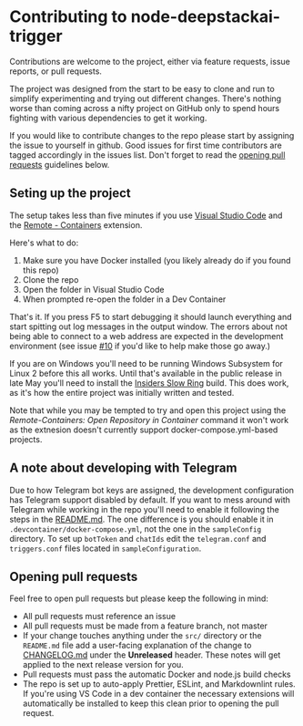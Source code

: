 # Contributing to node-deepstackai-trigger

Contributions are welcome to the project, either via feature requests, issue reports, or pull requests.

The project was designed from the start to be easy to clone and run to simplify experimenting and
trying out different changes. There's nothing worse than coming across a nifty project on GitHub
only to spend hours fighting with various dependencies to get it working.

If you would like to contribute changes to the repo please start by assigning the issue to yourself
in github. Good issues for first time contributors are tagged accordingly in the issues list. Don't
forget to read the [opening pull requests](#opening-pull-requests) guidelines below.

## Seting up the project

The setup takes less than five minutes if you use [Visual Studio Code](http://code.visualstudio.com/)
and the [Remote - Containers](https://marketplace.visualstudio.com/items?itemName=ms-vscode-remote.remote-containers) extension.

Here's what to do:

1. Make sure you have Docker installed (you likely already do if you found this repo)
2. Clone the repo
3. Open the folder in Visual Studio Code
4. When prompted re-open the folder in a Dev Container

That's it. If you press F5 to start debugging it should launch everything and start spitting out log
messages in the output window. The errors about not being able to connect to a web address are
expected in the development environment (see issue [#10](https://github.com/danecreekphotography/node-deepstackai-trigger/issues/10)
if you'd like to help make those go away.)

If you are on Windows you'll need to be running Windows Subsystem for Linux 2 before this
all works. Until that's available in the public release in late May you'll need to
install the [Insiders Slow Ring](https://docs.microsoft.com/en-us/windows/wsl/wsl2-index) build. This does work, as it's how the
entire project was initially written and tested.

Note that while you may be tempted to try and open this project using the _Remote-Containers: Open Repository in Container_
command it won't work as the extnesion doesn't currently support docker-compose.yml-based projects.

## A note about developing with Telegram

Due to how Telegram bot keys are assigned, the development configuration has Telegram support disabled by default.
If you want to mess around with Telegram while working in the repo you'll need to enable it following the steps
in the [README.md](README.md). The one difference is you should enable it in `.devcontainer/docker-compose.yml`, not
the one in the `sampleConfig` directory. To set up `botToken` and `chatIds` edit the `telegram.conf` and `triggers.conf`
files located in `sampleConfiguration`.

## Opening pull requests

Feel free to open pull requests but please keep the following in mind:

- All pull requests must reference an issue
- All pull requests must be made from a feature branch, not master
- If your change touches anything under the `src/` directory or the `README.md` file add
  a user-facing explanation of the change to [CHANGELOG.md](CHANGELOG.md) under the **Unreleased**
  header. These notes will get applied to the next release version for you.
- Pull requests must pass the automatic Docker and node.js build checks
- The repo is set up to auto-apply Prettier, ESLint, and Markdownlint rules. If you're using VS Code
  in a dev container the necessary extensions will automatically be installed to keep this clean prior
  to opening the pull request.
